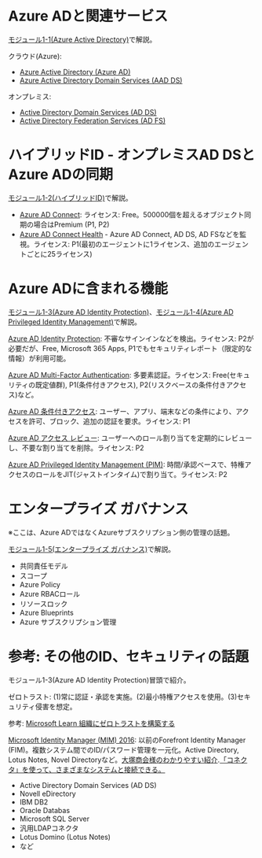 # Azure ADと関連サービス

[モジュール1-1(Azure Active Directory)](mod01-01-aad.md)で解説。

クラウド(Azure):
- [Azure Active Directory (Azure AD)](https://docs.microsoft.com/ja-jp/azure/active-directory/fundamentals/active-directory-whatis)
- [Azure Active Directory Domain Services (AAD DS)](https://docs.microsoft.com/ja-jp/azure/active-directory-domain-services/overview)

オンプレミス:
- [Active Directory Domain Services (AD DS)](https://docs.microsoft.com/ja-jp/windows-server/identity/ad-ds/ad-ds-getting-started)
- [Active Directory Federation Services (AD FS)](https://docs.microsoft.com/ja-jp/windows-server/identity/ad-fs/ad-fs-overview)

# ハイブリッドID - オンプレミスAD DSとAzure ADの同期

[モジュール1-2(ハイブリッドID)](mod01-02-hybrid-id.md)で解説。

- [Azure AD Connect](https://docs.microsoft.com/ja-jp/azure/active-directory/hybrid/whatis-azure-ad-connect): ライセンス: Free。500000個を超えるオブジェクト同期の場合はPremium (P1, P2)
- [Azure AD Connect Health](https://docs.microsoft.com/ja-jp/azure/active-directory/hybrid/whatis-azure-ad-connect#why-use-azure-ad-connect-health) - Azure AD Connect, AD DS, AD FSなどを監視。ライセンス: P1(最初のエージェントに1ライセンス、追加のエージェントごとに25ライセンス)

# Azure ADに含まれる機能

[モジュール1-3(Azure AD Identity Protection)](mod01-03-idp.md)、[モジュール1-4(Azure AD Privileged Identity Management)](mod01-04-pim.md)で解説。

[Azure AD Identity Protection](https://docs.microsoft.com/ja-jp/azure/active-directory/identity-protection/overview-identity-protection): 不審なサインインなどを検出。ライセンス: P2が必要だが、Free, Microsoft 365 Apps, P1でもセキュリティレポート（限定的な情報）が利用可能。

[Azure AD Multi-Factor Authentication](https://docs.microsoft.com/ja-jp/azure/active-directory/authentication/concept-mfa-howitworks): 多要素認証。ライセンス: Free(セキュリティの既定値群), P1(条件付きアクセス), P2(リスクベースの条件付きアクセス)など。

[Azure AD 条件付きアクセス](https://docs.microsoft.com/ja-jp/azure/active-directory/conditional-access/overview): ユーザー、アプリ、端末などの条件により、アクセスを許可、ブロック、追加の認証を要求。ライセンス: P1

[Azure AD アクセス レビュー](https://docs.microsoft.com/ja-jp/azure/active-directory/governance/access-reviews-overview): ユーザーへのロール割り当てを定期的にレビューし、不要な割り当てを削除。ライセンス: P2

[Azure AD Privileged Identity Management (PIM)](https://docs.microsoft.com/ja-jp/azure/active-directory/privileged-identity-management/pim-configure): 時間/承認ベースで、特権アクセスのロールをJIT(ジャストインタイム)で割り当て。ライセンス: P2

# エンタープライズ ガバナンス

※ここは、Azure ADではなくAzureサブスクリプション側の管理の話題。

[モジュール1-5(エンタープライズ ガバナンス)](mod01-05-enterprise-governance.md)で解説。

- 共同責任モデル
- スコープ
- Azure Policy
- Azure RBACロール
- リソースロック
- Azure Blueprints
- Azure サブスクリプション管理

# 参考: その他のID、セキュリティの話題

モジュール1-3(Azure AD Identity Protection)冒頭で紹介。

ゼロトラスト: (1)常に認証・承認を実施。(2)最小特権アクセスを使用。(3)セキュリティ侵害を想定。

参考: [Microsoft Learn 組織にゼロトラストを構築する](https://docs.microsoft.com/ja-jp/learn/modules/m365-identity-zero-trust/)

[Microsoft Identity Manager (MIM) 2016](https://docs.microsoft.com/ja-jp/microsoft-identity-manager/microsoft-identity-manager-2016): 以前のForefront Identity Manager (FIM)。複数システム間でのID/パスワード管理を一元化。Active Directory, Lotus Notes, Novel Directoryなど。[大塚商会様のわかりやすい紹介](https://www.otsuka-shokai.co.jp/products/microsoft/active-directory/forefront-identity-manager/).[「コネクタ」を使って、さまざまなシステムと接続できる。](https://docs.microsoft.com/ja-jp/microsoft-identity-manager/supported-management-agents)

- Active Directory Domain Services (AD DS)
- Novell eDirectory
- IBM DB2
- Oracle Databas
- Microsoft SQL Server
- 汎用LDAPコネクタ
- Lotus Domino (Lotus Notes)
- など
